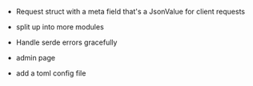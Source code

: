 - Request struct with a meta field that's a JsonValue for client requests
- split up into more modules
- Handle serde errors gracefully

- admin page
- add a toml config file
